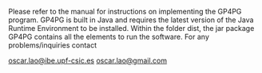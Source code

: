 Please refer to the manual for instructions on implementing the GP4PG program. GP4PG is built in Java and requires the latest version of the Java Runtime Environment to be installed.
Within the folder dist, the jar package GP4PG contains all the elements to run the software. For any problems/inquiries contact

oscar.lao@ibe.upf-csic.es
oscar.lao@gmail.com
